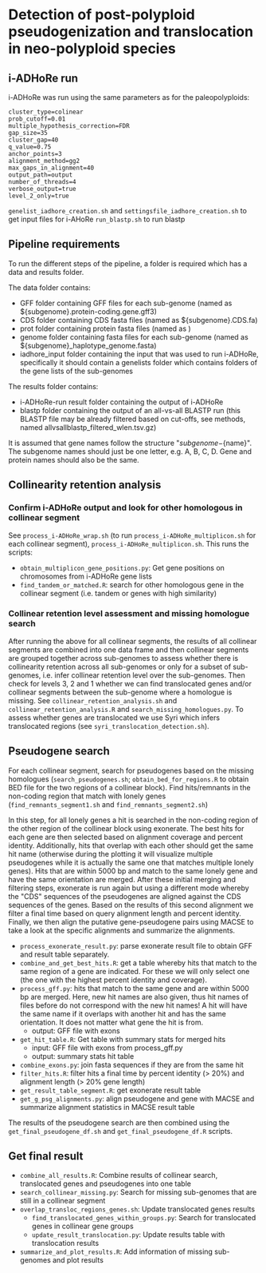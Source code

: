 # Detection of post-polyploid pseudogenization and translocation in neo-polyploid species

## i-ADHoRe run

i-ADHoRe was run using the same parameters as for the paleopolyploids:

```
cluster_type=colinear
prob_cutoff=0.01
multiple_hypothesis_correction=FDR
gap_size=35
cluster_gap=40
q_value=0.75
anchor_points=3
alignment_method=gg2
max_gaps_in_alignment=40
output_path=output
number_of_threads=4
verbose_output=true
level_2_only=true
```

`genelist_iadhore_creation.sh` and `settingsfile_iadhore_creation.sh` to get input files for i-AHoRe
`run_blastp.sh` to run blastp

## Pipeline requirements

To run the different steps of the pipeline, a folder is required which has a data and results folder.

The data folder contains:
- GFF folder containing GFF files for each sub-genome (named as ${subgenome}.protein-coding.gene.gff3)
- CDS folder containing CDS fasta files (named as ${subgenome}.CDS.fa)
- prot folder containing protein fasta files (named as ) 
- genome folder containing fasta files for each sub-genome (named as ${subgenome}_haplotype_genome.fasta)
- iadhore_input folder containing the input that was used to run i-ADHoRe, specifically it should contain a genelists folder which contains folders of the gene lists of the sub-genomes

The results folder contains:
- i-ADHoRe-run result folder containing the output of i-ADHoRe
- blastp folder containing the output of an all-vs-all BLASTP run (this BLASTP file may be already filtered based on cut-offs, see methods, named allvsallblastp_filtered_wlen.tsv.gz)

It is assumed that gene names follow the structure "${subgenome}-${name}". The subgenome names should just be one letter, e.g. A, B, C, D. Gene and protein names should also be the same.

## Collinearity retention analysis

### Confirm i-ADHoRe output and look for other homologous in collinear segment

See `process_i-ADHoRe_wrap.sh` (to run `process_i-ADHoRe_multiplicon.sh` for each collinear segment), `process_i-ADHoRe_multiplicon.sh`.
This runs the scripts:
- `obtain_multiplicon_gene_positions.py`: Get gene positions on chromosomes from i-ADHoRe gene lists
- `find_tandem_or_matched.R`: search for other homologous gene in the collinear segment (i.e. tandem or genes with high similarity)

### Collinear retention level assessment and missing homologue search
After running the above for all collinear segments, the results of all collinear segments are combined into one data frame and then collinear segments are grouped together across sub-genomes to assess whether there is collinearity retention across all sub-genomes or only for a subset of sub-genomes, i.e. infer collinear retention level over the sub-genomes. Then check for levels 3, 2 and 1 whether we can find translocated genes and/or collinear segments between the sub-genome where a homologue is missing.
See `collinear_retention_analysis.sh` and `collinear_retention_analysis.R` and `search_missing_homologues.py`. To assess whether genes are translocated we use Syri which infers translocated regions (see `syri_translocation_detection.sh`).

## Pseudogene search

For each collinear segment, search for pseudogenes based on the missing homologues (`search_pseudogenes.sh`; `obtain_bed_for_regions.R` to obtain BED file for the two regions of a collinear block).
Find hits/remnants in the non-coding region that match with lonely genes (`find_remnants_segment1.sh` and `find_remnants_segment2.sh`)

In this step, for all lonely genes a hit is searched in the non-coding region of the other region of the collinear block using exonerate. The best hits for each gene are then selected based on alignment coverage and percent identity. Additionally, hits that overlap with each other should get the same hit name (otherwise during the plotting it will visualize multiple pseudogenes while it is actually the same one that matches multiple lonely genes). Hits that are within 5000 bp and match to the same lonely gene and have the same orientation are merged. After these initial merging and filtering steps, exonerate is run again but using a different mode whereby the "CDS" sequences of the pseudogenes are aligned against the CDS sequences of the genes. Based on the results of this second alignment we filter a final time based on query alignment length and percent identity. Finally, we then align the putative gene-pseudogene pairs using MACSE to take a look at the specific alignments and summarize the alignments.

- `process_exonerate_result.py`: parse exonerate result file to obtain GFF and result table separately.
- `combine_and_get_best_hits.R`: get a table whereby hits that match to the same region of a gene are indicated. For these we will only select one (the one with the highest percent identity and coverage).
- `process_gff.py`: hits that match to the same gene and are within 5000 bp are merged. Here, new hit names are also given, thus hit names of files before do not correspond with the new hit names! A hit will have the same name if it overlaps with another hit and has the same orientation. It does not matter what gene the hit is from.
    - output: GFF file with exons
- `get_hit_table.R`: Get table with summary stats for merged hits
    - input: GFF file with exons from process_gff.py
    - output: summary stats hit table
- `combine_exons.py`: join fasta sequences if they are from the same hit
- `filter_hits.R`: filter hits a final time by percent identity (> 20%) and alignment length (> 20% gene length)
- `get_result_table_segment.R`: get exonerate result table
- `get_g_psg_alignments.py`: align pseudogene and gene with MACSE and summarize alignment statistics in MACSE result table

The results of the pseudogene search are then combined using the `get_final_pseudogene_df.sh` and `get_final_pseudogene_df.R` scripts.

## Get final result

- `combine_all_results.R`: Combine results of collinear search, translocated genes and pseudogenes into one table
- `search_collinear_missing.py`: Search for missing sub-genomes that are still in a collinear segment
- `overlap_transloc_regions_genes.sh`: Update translocated genes results
    - `find_translocated_genes_within_groups.py`: Search for translocated genes in collinear gene groups
    - `update_result_translocation.py`: Update results table with translocation results
- `summarize_and_plot_results.R`: Add information of missing sub-genomes and plot results
